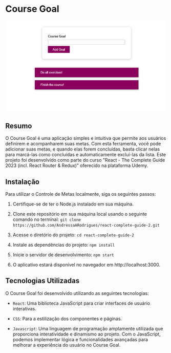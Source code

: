 # Course Goal

![Design do Projeto](Design.png)

## Resumo

O Course Goal é uma aplicação simples e intuitiva que permite aos usuários definirem e acompanharem suas metas. Com esta ferramenta, você pode adicionar suas metas, e quando elas forem concluídas, basta clicar nelas para marcá-las como concluídas e automaticamente excluí-las da lista.
Este projeto foi desenvolvido como parte do curso "React - The Complete Guide 2023 (incl. React Router & Redux)" oferecido na plataforma Udemy. 

## Instalação

Para utilizar o Controle de Metas localmente, siga os seguintes passos:

1. Certifique-se de ter o Node.js instalado em sua máquina.

2. Clone este repositório em sua máquina local usando o seguinte comando no terminal: `git clone https://github.com/AndressaARodrigues/react-complete-guide-2.git`

3. Acesse o diretório do projeto: `cd react-complete-guide-2`

4. Instale as dependências do projeto: `npm install`

5. Inicie o servidor de desenvolvimento: `npm start`

6. O aplicativo estará disponível no navegador em http://localhost:3000.

## Tecnologias Utilizadas

O  Course Goal foi desenvolvido utilizando as seguintes tecnologias:

- `React`: Uma biblioteca JavaScript para criar interfaces de usuário interativas.

- `CSS`: Para a estilização dos componentes e páginas.

- `Javascript`: Uma linguagem de programação amplamente utilizada que proporciona interatividade e dinamismo ao projeto. Com o JavaScript, podemos implementar lógica e funcionalidades avançadas para melhorar a experiência do usuário no Course Goal.



